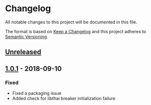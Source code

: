 # Changelog

All notable changes to this project will be documented in this file.

The format is based on [Keep a Changelog](http://keepachangelog.com/en/1.0.0/)
and this project adheres to [Semantic Versioning](http://semver.org/spec/v2.0.0.html).

## [Unreleased]

## [1.0.1] - 2018-09-10

### Fixed

- Fixed a packaging issue
- Added check for libthai breaker initialization failure

[Unreleased]: https://github.com/whs/libthai-cffi/compare/v1.0.1...HEAD
[1.0.1]: https://github.com/whs/libthai-cffi/compare/v1.0.0...v1.0.1
